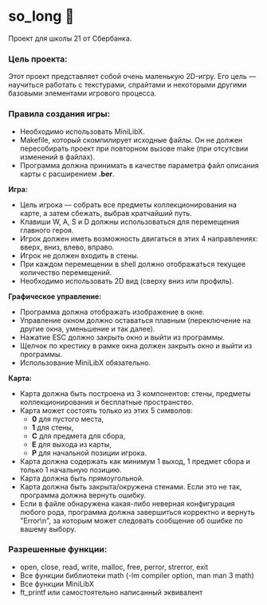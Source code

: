 # so_long 👾

Проект для школы 21 от Сбербанка.

### Цель проекта:
Этот проект представляет собой очень маленькую 2D-игру.
Его цель — научиться работать с текстурами, спрайтами и некоторыми другими базовыми элементами игрового процесса.

### Правила создания игры:

- Необходимо использовать MiniLibX.
- Makefile, который скомпилирует исходные файлы. Он не должен пересобирать проект при повторном вызове make (при отсутсвии изменений в файлах).
- Программа должна принимать в качестве параметра файл описания карты с расширением **.ber**.

**Игра:**
- Цель игрока — собрать все предметы коллекционирования на карте, а затем сбежать, выбрав кратчайший путь.
- Клавиши W, A, S и D должны использоваться для перемещения главного героя.
- Игрок должен иметь возможность двигаться в этих 4 направлениях: вверх, вниз, влево, вправо.
- Игрок не должен входить в стены.
- При каждом перемещении в shell должно отображаться текущее количество перемещений.
- Необходимо использовать 2D вид (сверху вниз или профиль).

**Графическое управление:**
- Программа должна отображать изображение в окне.
- Управление окном должно оставаться плавным (переключение на другие окна, уменьшение и так далее).
- Нажатие ESC должно закрыть окно и выйти из программы.
- Щелчок по крестику в рамке окна должен закрыть окно и выйти из программы.
- Использование  MiniLibX обязательно.

**Карта:**
- Карта должна быть построена из 3 компонентов: стены, предметы коллекционирования и бесплатные
пространство.
- Карта может состоять только из этих 5 символов:
  - **0** для пустого места,
  - **1** для стены,
  - **C** для предмета для сбора,
  - **E** для выхода из карты,
  - **P** для начальной позиции игрока.
- Карта должна содержать как минимум 1 выход, 1 предмет сбора и только 1 начальную позицию.
- Карта должна быть прямоугольной.
- Карта должна быть закрыта/окружена стенами. Если это не так, программа должна вернуть
ошибку.
- Если в файле обнаружена какая-либо неверная конфигурация любого рода, программа должна завершиться корректно и вернуть "Error\n", за которым может следовать сообщение об ошибке по вашему выбору.

### Разрешенные функции:

- open, close, read, write, malloc, free, perror, strerror, exit
- Все функции библиотеки math (-lm compiler option, man man 3 math)
- Все функции MiniLibX
- ft_printf или самостоятельно написанный эквивалент
